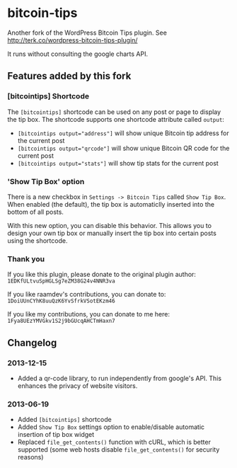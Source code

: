 bitcoin-tips
============

Another fork of the WordPress Bitcoin Tips plugin. See http://terk.co/wordpress-bitcoin-tips-plugin/

It runs without consulting the google charts API.

## Features added by this fork

### [bitcointips] Shortcode

The `[bitcointips]` shortcode can be used on any post or page to display the tip box. The shortcode supports one shortcode attribute called `output`:

 - `[bitcointips output="address"]` will show unique Bitcoin tip address for the current post
 - `[bitcointips output="qrcode"]` will show unique Bitcoin QR code for the current post
 - `[bitcointips output="stats"]` will show tip stats for the current post

### 'Show Tip Box' option

There is a new checkbox in `Settings -> Bitcoin Tips` called `Show Tip Box`. When enabled (the default), the tip box is automaticlly inserted into the bottom of all posts.

With this new option, you can disable this behavior. This allows you to design your own tip box or manually insert the tip box into certain posts using the shortcode.

### Thank you

If you like this plugin, please donate to the original plugin author: `1EDKfULtvuSpHGLSg7eZM38G24v4NNR3va`

If you like raamdev's contributions, you can donate to: `1DoiUUnCYhK8uuQzK6YvSfrkVSotEKzm46`

If you like my contributions, you can donate to me here: `1Fya8UEzYMVGkv1S2j9bGUcqAHCTmHaxn7`

## Changelog

### 2013-12-15

- Added a qr-code library, to run independently from google's API. This enhances the privacy of website visitors.

### 2013-06-19

- Added `[bitcointips]` shortcode
- Added `Show Tip Box` settings option to enable/disable automatic insertion of tip box widget
- Replaced `file_get_contents()` function with cURL, which is better supported (some web hosts disable `file_get_contents()` for security reasons)
